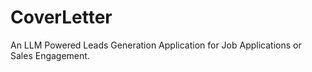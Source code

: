 # CoverLetter
An LLM Powered Leads Generation Application for Job Applications or Sales Engagement.
